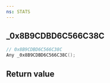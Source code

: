 ```yaml
---
ns: STATS
---
```

## _0x8B9CDBD6C566C38C

```c
// 0x8B9CDBD6C566C38C
Any _0x8B9CDBD6C566C38C();
```


## Return value
